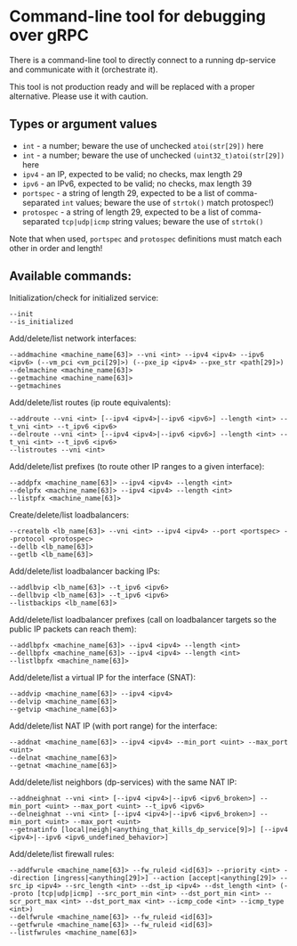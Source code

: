 # Command-line tool for debugging over gRPC
There is a command-line tool to directly connect to a running dp-service and communicate with it (orchestrate it).

This tool is not production ready and will be replaced with a proper alternative. Please use it with caution.

## Types or argument values
 - `int` - a number; beware the use of unchecked `atoi(str[29])` here
 - `int` - a number; beware the use of unchecked `(uint32_t)atoi(str[29])` here
 - `ipv4` - an IP, expected to be valid; no checks, max length 29
 - `ipv6` - an IPv6, expected to be valid; no checks, max length 39
 - `portspec` - a string of length 29, expected to be a list of comma-separated `int` values; beware the use of `strtok()` match protospec!)
 - `protospec` - a string of length 29, expected to be a list of comma-separated `tcp|udp|icmp` string values; beware the use of `strtok()`

Note that when used, `portspec` and `protospec` definitions must match each other in order and length!

## Available commands:
Initialization/check for initialized service:
```
--init
--is_initialized
```

Add/delete/list network interfaces:
```
--addmachine <machine_name[63]> --vni <int> --ipv4 <ipv4> --ipv6 <ipv6> (--vm_pci <vm_pci[29]>) (--pxe_ip <ipv4> --pxe_str <path[29]>)
--delmachine <machine_name[63]>
--getmachine <machine_name[63]>
--getmachines
```

Add/delete/list routes (ip route equivalents):
```
--addroute --vni <int> [--ipv4 <ipv4>|--ipv6 <ipv6>] --length <int> --t_vni <int> --t_ipv6 <ipv6>
--delroute --vni <int> [--ipv4 <ipv4>|--ipv6 <ipv6>] --length <int> --t_vni <int> --t_ipv6 <ipv6>
--listroutes --vni <int>
```

Add/delete/list prefixes (to route other IP ranges to a given interface):
```
--addpfx <machine_name[63]> --ipv4 <ipv4> --length <int>
--delpfx <machine_name[63]> --ipv4 <ipv4> --length <int>
--listpfx <machine_name[63]>
```

Create/delete/list loadbalancers:
```
--createlb <lb_name[63]> --vni <int> --ipv4 <ipv4> --port <portspec> --protocol <protospec>
--dellb <lb_name[63]>
--getlb <lb_name[63]>
```

Add/delete/list loadbalancer backing IPs:
```
--addlbvip <lb_name[63]> --t_ipv6 <ipv6>
--dellbvip <lb_name[63]> --t_ipv6 <ipv6>
--listbackips <lb_name[63]>
```

Add/delete/list loadbalancer prefixes (call on loadbalancer targets so the public IP packets can reach them):
```
--addlbpfx <machine_name[63]> --ipv4 <ipv4> --length <int>
--dellbpfx <machine_name[63]> --ipv4 <ipv4> --length <int>
--listlbpfx <machine_name[63]>
```

Add/delete/list a virtual IP for the interface (SNAT):
```
--addvip <machine_name[63]> --ipv4 <ipv4>
--delvip <machine_name[63]>
--getvip <machine_name[63]>
```

Add/delete/list NAT IP (with port range) for the interface:
```
--addnat <machine_name[63]> --ipv4 <ipv4> --min_port <uint> --max_port <uint>
--delnat <machine_name[63]>
--getnat <machine_name[63]>
```

Add/delete/list neighbors (dp-services) with the same NAT IP:
```
--addneighnat --vni <int> [--ipv4 <ipv4>|--ipv6 <ipv6_broken>] --min_port <uint> --max_port <uint> --t_ipv6 <ipv6>
--delneighnat --vni <int> [--ipv4 <ipv4>|--ipv6 <ipv6_broken>] --min_port <uint> --max_port <uint>
--getnatinfo [local|neigh|<anything_that_kills_dp_service[9]>] [--ipv4 <ipv4>|--ipv6 <ipv6_undefined_behavior>]
```

Add/delete/list firewall rules:
```
--addfwrule <machine_name[63]> --fw_ruleid <id[63]> --priority <int> --direction [ingress|<anything[29]>] --action [accept|<anything[29]> --src_ip <ipv4> --src_length <int> --dst_ip <ipv4> --dst_length <int> (--proto [tcp|udp|icmp] --src_port_min <int> --dst_port_min <int> --scr_port_max <int> --dst_port_max <int> --icmp_code <int> --icmp_type <int>)
--delfwrule <machine_name[63]> --fw_ruleid <id[63]>
--getfwrule <machine_name[63]> --fw_ruleid <id[63]>
--listfwrules <machine_name[63]>
```
